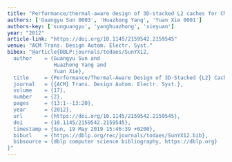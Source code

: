 ```yaml
---
title: "Performance/thermal-aware design of 3D-stacked L2 caches for CMPs"
authors: ['Guangyu Sun 0003', 'Huazhong Yang', 'Yuan Xie 0001']
authors-key: ['sunguangyu', 'yanghuazhong', 'xieyuan']
year: "2012"
article-link: "https://doi.org/10.1145/2159542.2159545"
venue: "ACM Trans. Design Autom. Electr. Syst."
bibex: "@article{DBLP:journals/todaes/SunYX12,
  author    = {Guangyu Sun and
               Huazhong Yang and
               Yuan Xie},
  title     = {Performance/Thermal-Aware Design of 3D-Stacked {L2} Caches for CMPs},
  journal   = {{ACM} Trans. Design Autom. Electr. Syst.},
  volume    = {17},
  number    = {2},
  pages     = {13:1--13:20},
  year      = {2012},
  url       = {https://doi.org/10.1145/2159542.2159545},
  doi       = {10.1145/2159542.2159545},
  timestamp = {Sun, 19 May 2019 15:46:39 +0200},
  biburl    = {https://dblp.org/rec/journals/todaes/SunYX12.bib},
  bibsource = {dblp computer science bibliography, https://dblp.org}
}"
---
```

